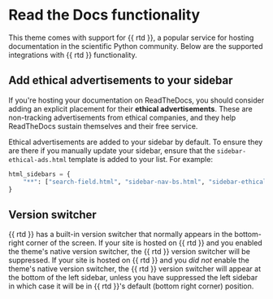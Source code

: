 # Read the Docs functionality

This theme comes with support for {{ rtd }}, a popular service for hosting documentation in the scientific Python community.
Below are the supported integrations with {{ rtd }} functionality.

## Add ethical advertisements to your sidebar

If you're hosting your documentation on ReadTheDocs, you should consider
adding an explicit placement for their **ethical advertisements**. These are
non-tracking advertisements from ethical companies, and they help ReadTheDocs
sustain themselves and their free service.

Ethical advertisements are added to your sidebar by default. To ensure they are
there if you manually update your sidebar, ensure that the `sidebar-ethical-ads.html`
template is added to your list. For example:

```python
html_sidebars = {
    "**": ["search-field.html", "sidebar-nav-bs.html", "sidebar-ethical-ads.html"]
}
```

## Version switcher

{{ rtd }} has a built-in version switcher that normally appears in the bottom-right corner of the screen.
If your site is hosted on {{ rtd }} and you enabled the theme's native version switcher, the {{ rtd }} version switcher will be suppressed.
If your site is hosted on {{ rtd }} and you _did not_ enable the theme's native version switcher,
the {{ rtd }} version switcher will appear at the bottom of the left sidebar,
unless you have suppressed the left sidebar in which case it will be in {{ rtd }}'s default (bottom right corner) position.
